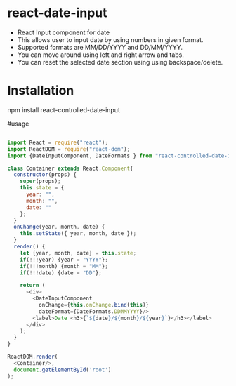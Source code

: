 # react-date-input
  - React Input component for date
  - This allows user to input date by using numbers in given format.
  - Supported formats are MM/DD/YYYY and DD/MM/YYYY.
  - You can move around using left and right arrow and tabs.
  - You can reset the selected date section using using backspace/delete.

# Installation
npm install react-controlled-date-input

#usage
```js 

import React = require("react");
import ReactDOM = require("react-dom");
import {DateInputComponent, DateFormats } from "react-controlled-date-input";

class Container extends React.Component{
  constructor(props) {
    super(props);
    this.state = {
      year: "",
      month: "",
      date: ""
    };
  }
  onChange(year, month, date) {
    this.setState({ year, month, date });
  }
  render() {
    let {year, month, date} = this.state;
    if(!!!year) {year = "YYYY"};
    if(!!!month) {month = "MM"};
    if(!!!date) {date = "DD"};

    return (
      <div>
        <DateInputComponent
          onChange={this.onChange.bind(this)}
          dateFormat={DateFormats.DDMMYYYY}/>
        <label>Date <h3>{`${date}/${month}/${year}`}</h3></label>
      </div>
    );
  }
}

ReactDOM.render(
  <Container/>,
  document.getElementById('root')
);

```
